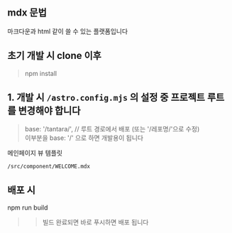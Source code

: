 ## mdx 문법
마크다운과 html 같이 쓸 수 있는 플랫폼입니다

## 초기 개발 시 clone 이후
> npm install

## 1. 개발 시 `/astro.config.mjs` 의 설정 중 프로젝트 루트를 변경해야 합니다

> base: '/tantara/',        // 루트 경로에서 배포 (또는 '/레포명/'으로 수정)  
> 이부분을 base: '/' 으로 하면 개발용이 됩니다


메인페이지 뷰 템플릿
```
/src/component/WELCOME.mdx
```

## 배포 시

npm run build
>> 빌드 완료되면 바로 푸시하면 배포 됩니다

